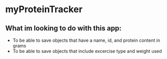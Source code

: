 # myProteinTracker

## What im looking to do with this app:

* To be able to save objects that have a name, id, and protein content in grams
* To be able to save objects that include excercise type and weight used